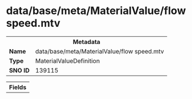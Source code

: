 <h1>data/base/meta/MaterialValue/flow speed.mtv</h1><table><tr><th colspan="100%">Metadata</th></tr><tr><td><b>Name</b></td><td>data/base/meta/MaterialValue/flow speed.mtv</td></tr><tr><td><b>Type</b></td><td>MaterialValueDefinition</td></tr><tr><td><b>SNO ID</b></td><td>139115</td></tr></table>

<table><tr><th colspan="100%">Fields</th></tr></table>

